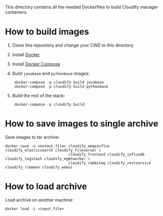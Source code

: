 This directory contains all the needed Dockerfiles to build Cloudify manager containers.

# How to build images
1. Clone this repository and change your CWD to this directory
1. Install [Docker](https://docs.docker.com/installation/)
1. Install [Docker Compose](http://docs.docker.com/compose/install/)
1. Build `javabase` and `pythonbase` images:

        docker-compose -p cloudify build javabase
        docker-compose -p cloudify build pythonbase

1. Build the rest of the stack:

        docker-compose -p cloudify build


# How to save images to single archive
Save images to tar archive:

    docker save -o <outout_file> cloudify_amqpinflux cloudify_elasticsearch cloudify_fileserver \
                                 cloudify_frontend cloudify_influxdb cloudify_logstash cloudify_mgmtworker \
                                 cloudify_rabbitmq cloudify_restservice cloudify_riemann cloudify_webui

# How to load archive
Load archive on another machine:

    docker load -i <input_file>

